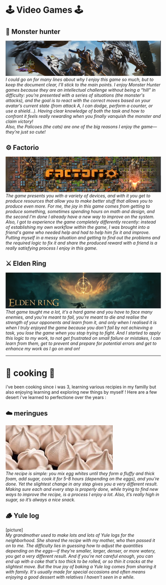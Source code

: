 # 🕹️ Video Games 🕹️   
## 🦎 Monster hunter 
![Pictures](https://github.com/n00shoak/Portfolio/blob/main/Document/Pictures/mh%20wild.png)  
*I could go on for many lines about why I enjoy this game so much, but to keep the document clear, I’ll stick to the main points. I enjoy Monster Hunter games because they are an intellectual challenge without being a “hill” in difficulty: you're presented with a series of situations (the monster's attacks), and the goal is to react with the correct moves based on your avatar’s current state (from attack A, I can dodge, perform a counter, or use a shield…). Having clear knowledge of both the task and how to confront it feels really rewarding when you finally vanquish the monster and claim victory!  
Also, the Palicoes (the cats) are one of the big reasons I enjoy the game—they’re just so cute!*  

## ⚙️ Factorio  
![Pictures](https://github.com/n00shoak/Portfolio/blob/main/Document/Pictures/factorio.png)  
*The game presents you with a variety of devices, and with it you get to produce resources that allow you to make better stuff that allows you to produce even more. For me, the joy in this game comes from getting to produce something, sometimes spending hours on math and design, and the second I'm done I already have a new way to improve on the system. Also, I got to experience the game completely differently recently: instead of establishing my own workflow within the game, I was brought into a friend's game who needed help and had to help him fix it and improve. Putting myself in a messy situation and getting to find out the problems and the required logic to fix it and share the produced reward with a friend is a really satisfying process I enjoy in this game.* 

## ⚔️ Elden Ring  
![Pictures](https://github.com/n00shoak/Portfolio/blob/main/Document/Pictures/eldenring.png)  
*That game taught me a lot, it's a hard game and you have to face many enemies, and you're meant to fail, you're meant to die and realise the strength of your opponents and learn from it, and only when I realised it is when I truly enjoyed the game because you don't fail by not achieving a task, you lose the game when you stop trying to fight. And I started to apply this logic to my work, to not get frustrated on small failure or mistakes, I can learn from them, get to prevent and prepare for potential errors and get to enhance my work as I go on and on!* 
  
___
# 🍴 cooking 🍴  
i've been cooking since i was 3, learning various recipies in my familly but also enjoying learning and exploring new things by myself ! Here are a few desert i've learned to perfectione over the years :  
## ☁️ meringues   
![picture](https://github.com/n00shoak/Portfolio/blob/main/Document/Pictures/Meringues.jpg)   
*The recipe is simple: you mix egg whites until they form a fluffy and thick foam, add sugar, cook it for 5–8 hours (depending on the eggs), and you’re done. Yet the slightest change in any step gives you a very different result. Making sure each and every step is properly done, while trying to find new ways to improve the recipe, is a process I enjoy a lot. Also, it’s really high in sugar, so it’s always a nice snack.* 

## 🪵 Yule log   
[picture]  
*My grandmother used to make lots and lots of Yule logs for the neighborhood. She shared the recipe with my mother, who then passed it on to me. The difficulty lies in guessing how to adjust the quantities depending on the eggs—if they're smaller, larger, denser, or more watery, you get a very different result. And if you're not careful enough, you can end up with a cake that's too thick to be rolled, or so thin it cracks at the slightest move. But the true joy of baking a Yule log comes from sharing it with family. It's usually made for special occasions and often means enjoying a good dessert with relatives I haven’t seen in a while.*
